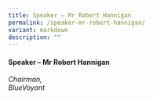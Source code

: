 ```yaml
---
title: Speaker – Mr Robert Hannigan
permalink: /speaker-mr-robert-hannigan/
variant: markdown
description: ""
---
```

#### **Speaker – Mr Robert Hannigan**

*Chairman, <br> BlueVoyant*
